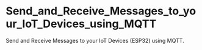 # Send_and_Receive_Messages_to_your_IoT_Devices_using_MQTT

Send and Receive Messages to your IoT Devices (ESP32) using MQTT.

